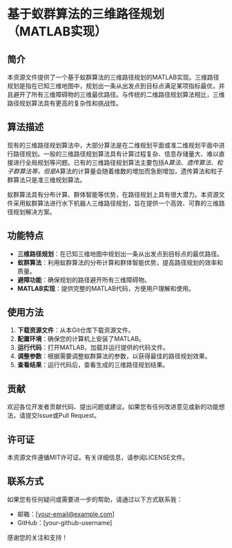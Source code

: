 # 基于蚁群算法的三维路径规划（MATLAB实现）

## 简介

本资源文件提供了一个基于蚁群算法的三维路径规划的MATLAB实现。三维路径规划是指在已知三维地图中，规划出一条从出发点到目标点满足某项指标最优，并且避开了所有三维障碍物的三维最优路径。与传统的二维路径规划算法相比，三维路径规划算法具有更高的复杂性和挑战性。

## 算法描述

现有的三维路径规划算法中，大部分算法是在二维规划平面或准二维规划平面中进行路径规划。一般的三维路径规划算法具有计算过程复杂、信息存储量大、难以直接进行全局规划等问题。已有的三维路径规划算法主要包括A*算法、遗传算法、粒子群算法等，但是A*算法的计算量会随着维数的增加而急剧增加，遗传算法和粒子群算法只是准三维规划算法。

蚁群算法具有分布计算、群体智能等优势，在路径规划上具有很大潜力。本资源文件采用蚁群算法进行水下机器人三维路径规划，旨在提供一个高效、可靠的三维路径规划解决方案。

## 功能特点

- **三维路径规划**：在已知三维地图中规划出一条从出发点到目标点的最优路径。
- **蚁群算法**：利用蚁群算法的分布计算和群体智能优势，提高路径规划的效率和质量。
- **避障功能**：确保规划的路径避开所有三维障碍物。
- **MATLAB实现**：提供完整的MATLAB代码，方便用户理解和使用。

## 使用方法

1. **下载资源文件**：从本Git仓库下载资源文件。
2. **配置环境**：确保您的计算机上安装了MATLAB。
3. **运行代码**：打开MATLAB，加载并运行提供的代码文件。
4. **调整参数**：根据需要调整蚁群算法的参数，以获得最佳的路径规划效果。
5. **查看结果**：运行代码后，查看生成的三维路径规划结果。

## 贡献

欢迎各位开发者贡献代码、提出问题或建议。如果您有任何改进意见或新的功能想法，请提交Issue或Pull Request。

## 许可证

本资源文件遵循MIT许可证。有关详细信息，请参阅LICENSE文件。

## 联系方式

如果您有任何疑问或需要进一步的帮助，请通过以下方式联系我：

- 邮箱：[your-email@example.com]
- GitHub：[your-github-username]

感谢您的关注和支持！